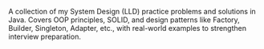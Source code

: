 A collection of my System Design (LLD) practice problems and solutions in Java. Covers OOP principles, SOLID, and design patterns like Factory, Builder, Singleton, Adapter, etc., with real-world examples to strengthen interview preparation.
